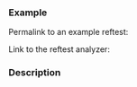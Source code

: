 <!-- Note that runs before 2019-04-01 might not have complete screenshots. -->

### Example
Permalink to an example reftest:
<!-- You can easily get the permalink using the "LINK" dialog. Please ensure you select "These runs". --> 

Link to the reftest analyzer:
<!-- The URL after click "COMPARE" -->

### Description
<!-- Please provide a description of the issue that you are observing, e.g. missing screenshots, feature requests. -->
